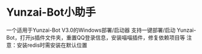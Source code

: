 # Yunzai-Bot小助手
一个适用于Yunzai-Bot V3.0的Windows部署/启动器
支持一键部署/启动 Yunzai-Bot，打开js插件文件夹，重置QQ登录信息，安装喵喵插件，修复依赖项目等
注意：安装redis时需安装在默认位置
